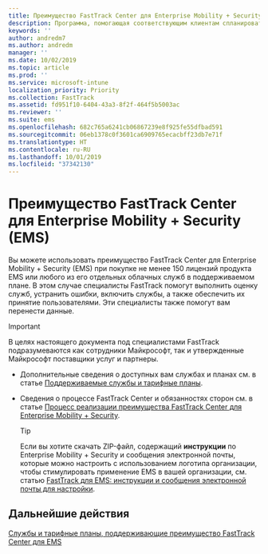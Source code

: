 ```yaml
---
title: Преимущество FastTrack Center для Enterprise Mobility + Security (EMS)
description: Программа, помогающая соответствующим клиентам спланировать и развернуть службы Intune и Azure Active Directory Premium.
keywords: ''
author: andredm7
ms.author: andredm
manager: ''
ms.date: 10/02/2019
ms.topic: article
ms.prod: ''
ms.service: microsoft-intune
localization_priority: Priority
ms.collection: FastTrack
ms.assetid: fd951f10-6404-43a3-8f2f-464f5b5003ac
ms.reviewer: ''
ms.suite: ems
ms.openlocfilehash: 682c765a6241cb06867239e8f925fe55dfbad591
ms.sourcegitcommit: 06eb1378c0f3601ca6909765ecacbff23db7e71f
ms.translationtype: HT
ms.contentlocale: ru-RU
ms.lasthandoff: 10/01/2019
ms.locfileid: "37342130"
---
```

# <a name="fasttrack-center-benefit-for-enterprise-mobility--security-ems"></a>Преимущество FastTrack Center для Enterprise Mobility + Security (EMS)

Вы можете использовать преимущество FastTrack Center для Enterprise Mobility + Security (EMS) при покупке не менее 150 лицензий продукта EMS или любого из его отдельных облачных служб в поддерживаемом плане. В этом случае специалисты FastTrack помогут выполнить оценку служб, устранить ошибки, включить службы, а также обеспечить их принятие пользователями. Эти специалисты также помогут вам перенести данные. 

> [!IMPORTANT]
> В целях настоящего документа под специалистами FastTrack подразумеваются как сотрудники Майкрософт, так и утвержденные Майкрософт поставщики услуг и партнеры.

- Дополнительные сведения о доступных вам службах и планах см. в статье [Поддерживаемые службы и тарифные планы](M365-eligible-services-and-plans.md).

- Сведения о процессе FastTrack Center и обязанностях сторон см. в статье [Процесс реализации преимущества FastTrack Center для Enterprise Mobility + Security](EMS-fasttrack-process.md).

    > [!TIP]
    > Если вы хотите скачать ZIP-файл, содержащий **инструкции** по Enterprise Mobility + Security и сообщения электронной почты, которые можно настроить с использованием логотипа организации, чтобы стимулировать применение EMS в вашей организации, см. статью [FastTrack для EMS: инструкции и сообщения электронной почты для настройки](https://gallery.technet.microsoft.com/FastTrack-for-EMS-How-To-f170da4c).

## <a name="next-steps"></a>Дальнейшие действия

[Службы и тарифные планы, поддерживающие преимущество FastTrack Center для EMS](M365-eligible-services-and-plans.md)


